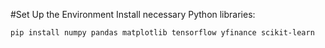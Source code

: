 #Set Up the Environment
Install necessary Python libraries:

`pip install numpy pandas matplotlib tensorflow yfinance scikit-learn`
